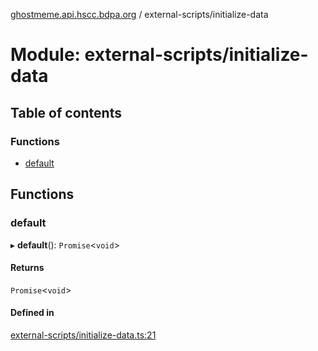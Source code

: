 [ghostmeme.api.hscc.bdpa.org][1] / external-scripts/initialize-data

# Module: external-scripts/initialize-data

## Table of contents

### Functions

- [default][2]

## Functions

### default

▸ **default**(): `Promise`<`void`>

#### Returns

`Promise`<`void`>

#### Defined in

[external-scripts/initialize-data.ts:21][3]

[1]: ../README.md
[2]: external_scripts_initialize_data.md#default
[3]:
  https://github.com/nhscc/ghostmeme.api.hscc.bdpa.org/blob/32c83e2/external-scripts/initialize-data.ts#L21
